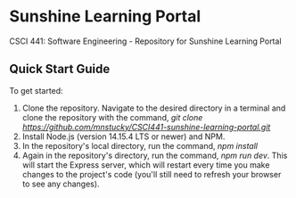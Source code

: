# Sunshine Learning Portal
CSCI 441: Software Engineering - Repository for Sunshine Learning Portal

## Quick Start Guide
To get started:
1. Clone the repository. Navigate to the desired directory in a terminal and clone the repository with the command, *git clone https://github.com/mnstucky/CSCI441-sunshine-learning-portal.git*
2. Install Node.js (version 14.15.4 LTS or newer) and NPM.
3. In the repository's local directory, run the command, *npm install*
4. Again in the repository's directory, run the command, *npm run dev*. This will start the Express server, which will restart every time you make changes to the project's code (you'll still need to refresh your browser to see any changes).

